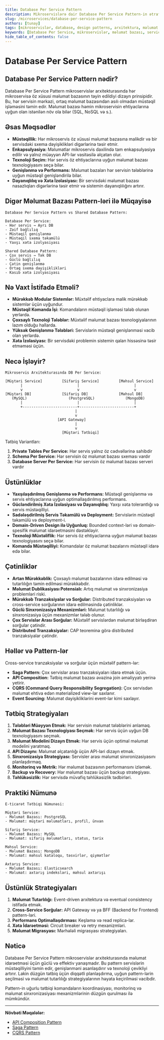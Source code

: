 ```yaml
---
title: Database Per Service Pattern
description: Mikroservislərə dair Database Per Service Pattern-in ətraflı izahı və tətbiqi
slug: /microservices/database-per-service-pattern
authors: [tunay]
tags: [mikroservislər, database, design patterns, arxitektura, məlumat idarəetməsi]
keywords: [Database Per Service, mikroservislər, məlumat bazası, service autonomy, data encapsulation]
hide_table_of_contents: false
---
```


# Database Per Service Pattern

## Database Per Service Pattern nədir?

Database Per Service Pattern mikroservislər arxitekturasında hər mikroservisə öz xüsusi məlumat bazasının təyin edildiyi dizayn prinsipidir. Bu, hər servisin mərkəzi, ortaq məlumat bazasından asılı olmadan müstəqil işləməsini təmin edir. Məlumat bazası həmin mikroservisin ehtiyaclarına uyğun olan istənilən növ ola bilər (SQL, NoSQL və s.).

## Əsas Məqsədlər

* **Müstəqillik:** Hər mikroservis öz xüsusi məlumat bazasına malikdir və bir servisdəki sxema dəyişiklikləri digərlərinə təsir etmir.
* **Enkapsulyasiya:** Məlumatlar mikroservis daxilində tam enkapsulyasiya edilir və yalnız müəyyən API-lər vasitəsilə əlçatan olur.
* **Texnoloji Seçim:** Hər servis öz ehtiyaclarına uyğun məlumat bazası texnologiyasını seçə bilər.
* **Genişlənmə və Performans:** Məlumat bazaları hər servisin tələblərinə uyğun müstəqil genişləndirilə bilər.
* **Dayanıqlılıq və Xəta İzolasiyası:** Bir servisdəki məlumat bazası nasazlıqları digərlərinə təsir etmir və sistemin dayanıqlılığını artırır.

## Digər Məlumat Bazası Pattern-ləri ilə Müqayisə

```
Database Per Service Pattern vs Shared Database Pattern:

Database Per Service:
- Hər servis → Ayrı DB
- Zəif bağlılıq
- Müstəqil genişlənmə
- Müstəqil sxema təkamülü
- Yaxşı xəta izolyasiyası

Shared Database Pattern:
- Çox servis → Tək DB
- Güclü bağlılıq
- Çətin genişlənmə
- Ortaq sxema dəyişiklikləri
- Kasıb xəta izolyasiyası
```

## Nə Vaxt İstifadə Etməli?

* **Mürəkkəb Modular Sistemlər:** Müxtəlif ehtiyaclara malik mürəkkəb sistemlər üçün uyğundur.
* **Müstəqil Komanda İşi:** Komandaların müstəqil işləməsi tələb olunan yerlərdə.
* **Çoxsaylı Texnoloji Tələblər:** Müxtəlif məlumat bazası texnologiyalarının lazım olduğu hallarda.
* **Yüksək Genişlənmə Tələbləri:** Servislərin müstəqil genişlənməsi vacib olan yerlərdə.
* **Xəta İzolasiyası:** Bir servisdəki problemin sistemin qalan hissəsinə təsir etməməsi üçün.

## Necə İşləyir?

```
Mikroservis Arxitekturasında DB Per Service:

[Müştəri Service]         [Sifariş Service]         [Məhsul Service]
       |                         |                         |
       v                         v                         v
[Müştəri DB]              [Sifariş DB]              [Məhsul DB]
   (MySQL)                   (PostgreSQL)              (MongoDB)
       |                         |                         |
       +-------------------------+-------------------------+
                                |
                                v
                        [API Gateway]
                                |
                                v
                          [Müştəri Tətbiqi]
```

Tətbiq Variantları:

1. **Private Tables Per Service:** Hər servis yalnız öz cədvəllərinə sahibdir
2. **Schema Per Service:** Hər servisin öz məlumat bazası sxeması vardır
3. **Database Server Per Service:** Hər servisin öz məlumat bazası serveri vardır

## Üstünlüklər

* **Yaxşılaşdırılmış Genişlənmə və Performans:** Müstəqil genişlənmə və servis ehtiyaclarına uyğun optimallaşdırılmış performans.
* **Gücləndirilmiş Xəta İzolasiyası və Dayanıqlılıq:** Yaxşı xəta tolerantlığı və servis müstəqilliyi.
* **Sadələşdirilmiş Servis Təkamülü və Deployment:** Servislərin müstəqil təkamülü və deployment-i.
* **Domain-Driven Design ilə Uyğunluq:** Bounded context-ləri və domain-spesifik məlumat idarəetməsini dəstəkləyir.
* **Texnoloji Müxtəliflik:** Hər servis öz ehtiyaclarına uyğun məlumat bazası texnologiyasını seçə bilər.
* **Komanda Müstəqilliyi:** Komandalar öz məlumat bazalarını müstəqil idarə edə bilər.

## Çətinliklər

* **Artan Mürəkkəblik:** Çoxsaylı məlumat bazalarının idarə edilməsi və tutarlılığın təmin edilməsi mürəkkəbdir.
* **Məlumat Dublikasiyası Potensialı:** Artıq məlumat və sinxronizasiya problemləri riski.
* **Mürəkkəb Tranzaksiyalar və Sorğular:** Distributed tranzaksiyaları və cross-service sorğularının idarə edilməsində çətinliklər.
* **Güclü Sinxronizasiya Mexanizmləri:** Məlumat tutarlılığı və sinxronizasiya üçün mexanizmlər tələb olunur.
* **Çox Servislər Arası Sorğular:** Müxtəlif servislərdən məlumat birləşdirən sorğular çətindir.
* **Distributed Tranzaksiyalar:** CAP teoreminə görə distributed tranzaksiyalar çətindir.

## Həllər və Pattern-lər

Cross-service tranzaksiyalar və sorğular üçün müxtəlif pattern-lər:

* **Saga Pattern:** Çox servislər arası tranzaksiyaları idarə etmək üçün.
* **API Composition:** Tətbiq məlumat bazası əvəzinə join əməliyyatı yerinə yetirir.
* **CQRS (Command Query Responsibility Segregation):** Çox servisdən məlumat ehtiva edən materialized view-lar saxlanır.
* **Event Sourcing:** Məlumat dəyişikliklərini event-lər kimi saxlayır.

## Tətbiq Strategiyaları

1. **Tələbləri Müəyyən Etmək:** Hər servisin məlumat tələblərini anlamaq.
2. **Məlumat Bazası Texnologiyası Seçmək:** Hər servis üçün uyğun DB texnologiyasını seçmək.
3. **Məlumat Modelini Dizayn Etmək:** Hər servis üçün optimal məlumat modelini yaratmaq.
4. **API Dizaynı:** Məlumat əlçatanlığı üçün API-ləri dizayn etmək.
5. **Sinxronizasiya Strategiyası:** Servisler arası məlumat sinxronizasiyasını planlaşdırmaq.
6. **Monitorinq və Metrik:** Hər məlumat bazasının performansını izləmək.
7. **Backup və Recovery:** Hər məlumat bazası üçün backup strategiyası.
8. **Təhlükəsizlik:** Hər servisdə müvafiq təhlükəsizlik tədbirləri.

## Praktiki Nümunə

```
E-ticarət Tətbiqi Nümunəsi:

Müştəri Service:
- Məlumat Bazası: PostgreSQL
- Məlumat: müştəri məlumatları, profil, ünvan

Sifariş Service:
- Məlumat Bazası: MySQL
- Məlumat: sifariş məlumatları, status, tarix

Məhsul Service:
- Məlumat Bazası: MongoDB
- Məlumat: məhsul kataloqu, təsvirlər, qiymətlər

Axtarış Service:
- Məlumat Bazası: Elasticsearch
- Məlumat: axtarış indeksləri, məhsul axtarışı
```

## Üstünlük Strategiyaları

1. **Məlumat Tutarlılığı:** Event-driven arxitektura və eventual consistency istifadə etmək.
2. **Cross-Service Sorğular:** API Gateway və ya BFF (Backend for Frontend) pattern-ləri.
3. **Performans Optimallaşdırması:** Keşləmə və read replica-lar.
4. **Xəta İdarəetməsi:** Circuit breaker və retry mexanizmləri.
5. **Məlumat Migrasyası:** Mərhələli migrasyası strategiyaları.

## Nəticə

Database Per Service Pattern mikroservislər arxitekturasında məlumat idarəetməsi üçün güclü və effektiv yanaşmadır. Bu pattern servislərin müstəqilliyini təmin edir, genişlənməni asanlaşdırır və texnoloji çevikliyi artırır. Lakin düzgün tətbiq üçün diqqətli planlaşdırma, uyğun pattern-lərin seçilməsi və məlumat tutarlılığı strategiyalarının həyata keçirilməsi vacibdir.

Pattern-in uğurlu tətbiqi komandaların koordinasiyası, monitorinq və məlumat sinxronizasiyası mexanizmlərinin düzgün qurulması ilə mümkündür.

---

**Növbəti Məqalələr:**
- [API Composition Pattern](./api-composition-pattern)
- [Saga Pattern](./saga-pattern)
- [CQRS Pattern](./cqrs-pattern)